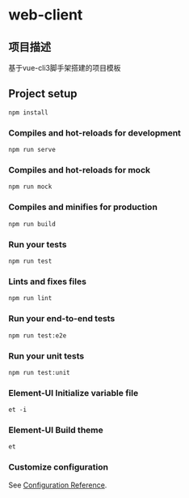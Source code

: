 # web-client

## 项目描述
基于vue-cli3脚手架搭建的项目模板

## Project setup
```
npm install
```

### Compiles and hot-reloads for development
```
npm run serve
```

### Compiles and hot-reloads for mock
```
npm run mock
```

### Compiles and minifies for production
```
npm run build
```

### Run your tests
```
npm run test
```

### Lints and fixes files
```
npm run lint
```

### Run your end-to-end tests
```
npm run test:e2e
```

### Run your unit tests
```
npm run test:unit
```

### Element-UI Initialize variable file
```
et -i
```

### Element-UI Build theme
```
et
```
### Customize configuration
See [Configuration Reference](https://cli.vuejs.org/config/).
